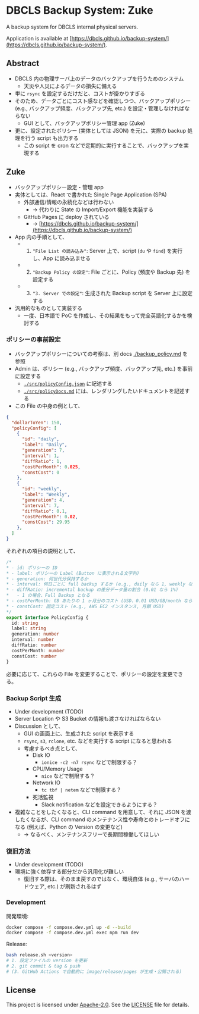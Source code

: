 # DBCLS Backup System: Zuke

A backup system for DBCLS internal physical servers.

Application is available at [https://dbcls.github.io/backup-system/](https://dbcls.github.io/backup-system/).

## Abstract

- DBCLS 内の物理サーバ上のデータのバックアップを行うためのシステム
  - 天災や人災によるデータの損失に備える
- 単に `rsync` を設定するだけだと、コストが掛かりすぎる
- そのため、データごとにコスト感などを確認しつつ、バックアップポリシー (e.g., バックアップ頻度、バックアップ先, etc.) を設定・管理しなければならない
  - GUI として、バックアップポリシー管理 app (Zuke)
- 更に、設定されたポリシー (実体としては JSON) を元に、実際の backup 処理を行う script も出力する
  - この script を cron などで定期的に実行することで、バックアップを実現する

## Zuke

- バックアップポリシー設定・管理 app
- 実体としては、React で書かれた Single Page Application (SPA)
  - 外部通信/情報の永続化などは行わない
    - -> 代わりに State の Import/Export 機能を実装する
  - GitHub Pages に deploy されている
    - -> [https://dbcls.github.io/backup-system/](https://dbcls.github.io/backup-system/)
- App 内の手順として、
  - 1. `"File List の読み込み"`: Server 上で、script (`du` や `find`) を実行し、App に読み込ませる
  - 2. `"Backup Policy の設定"`: File ごとに、Policy (頻度や Backup 先) を設定する
  - 3. `"3. Server での設定"`: 生成された Backup script を Server 上に設定する
- 汎用的なものとして実装する
  - 一度、日本語で PoC を作成し、その結果をもって完全英語化するかを検討する

### ポリシーの事前設定

- バックアップポリシーについての考察は、別 docs [./backup_policy.md](./backup_policy.md) を参照
- Admin は、ポリシー (e.g., バックアップ頻度、バックアップ先, etc.) を事前に設定する
  - [`./src/policyConfig.json`](./src/policyConfig.json) に記述する
  - [`./src/policyDocs.md`](./src/policyDocs.md) には、レンダリングしたいドキュメントを記述する
- この File の中身の例として、

```json
{
  "dollarToYen": 150,
  "policyConfig": [
    {
      "id": "daily",
      "label": "Daily",
      "generation": 7,
      "interval": 1,
      "diffRatio": 1,
      "costPerMonth": 0.025,
      "constCost": 0
    },
    {
      "id": "weekly",
      "label": "Weekly",
      "generation": 4,
      "interval": 7,
      "diffRatio": 0.1,
      "costPerMonth": 0.02,
      "constCost": 29.95
    },
  ]
}
```

それぞれの項目の説明として、

```typescript
/*
* - id: ポリシーの ID
* - label: ポリシーの Label (Button に表示される文字列)
* - generation: 何世代分保持するか
* - interval: 何日ごとに full backup するか (e.g., daily なら 1, weekly なら 7)
* - diffRatio: incremental backup の差分データ量の割合 (0.01 なら 1%)
*   - 1 の場合、Full Backup となる
* - costPerMonth: GB あたりの 1 ヶ月分のコスト (USD、0.01 USD/GB/month なら 0.01)
* - constCost: 固定コスト (e.g., AWS EC2 インスタンス, 月額 USD)
*/
export interface PolicyConfig {
  id: string
  label: string
  generation: number
  interval: number
  diffRatio: number
  costPerMonth: number
  constCost: number
}
```

必要に応じて、これらの File を変更することで、ポリシーの設定を変更できる。

### Backup Script 生成

- Under development (TODO)
- Server Location や S3 Bucket の情報も渡さなければならない
- Discussion として、
  - GUI の画面上に、生成された script を表示する
  - `rsync`, `s3`, `rclone`, etc. などを実行する script になると思われる
  - 考慮するべき点として、
    - Disk IO
      - `ionice -c2 -n7 rsync` などで制限する？
    - CPU/Memory Usage
      - `nice` などで制限する？
    - Network IO
      - `tc tbf | netem` などで制限する？
    - 死活監視
      - Slack notification などを設定できるようにする？
- 複雑なことをしたくなると、CLI command を用意して、それに JSON を渡したくなるが、CLI command のメンテナンス性や寿命とのトレードオフになる (例えば、Python の Version の変更など)
  - -> なるべく、メンテナンスフリーで長期間稼働してほしい

### 復旧方法

- Under development (TODO)
- 環境に強く依存する部分だから汎用化が難しい
  - 復旧する際は、そのまま戻すのではなく、環境自体 (e.g., サーバのハードウェア, etc.) が刷新されるはず

### Development

開発環境:

```bash
docker compose -f compose.dev.yml up -d --build
docker compose -f compose.dev.yml exec npm run dev
```

Release:

```bash
bash release.sh <version>
# 1. 設定ファイルの version を更新
# 2. git commit & tag & push
# (3. GitHub Actions で自動的に image/release/pages が生成・公開される)
```

## License

This project is licensed under [Apache-2.0](https://www.apache.org/licenses/LICENSE-2.0).
See the [LICENSE](./LICENSE) file for details.
